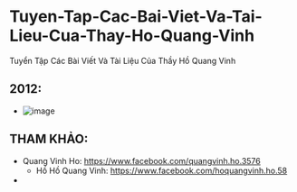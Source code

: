 # Tuyen-Tap-Cac-Bai-Viet-Va-Tai-Lieu-Cua-Thay-Ho-Quang-Vinh
Tuyển Tập Các Bài Viết Và Tài Liệu Của Thầy Hồ Quang Vinh

## 2012:
* ![image](https://github.com/user-attachments/assets/a273a5e0-09d9-4b2c-a863-a56bdc0514fd)


## THAM KHẢO:
* Quang Vinh Ho: https://www.facebook.com/quangvinh.ho.3576
  * Hồ Hồ Quang Vinh: https://www.facebook.com/hoquangvinh.ho.58
* 




